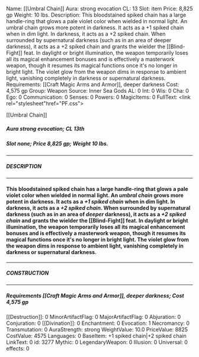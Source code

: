 Name: [[Umbral Chain]]
Aura: strong evocation
CL: 13
Slot: item
Price: 8,825 gp
Weight: 10 lbs.
Description: This bloodstained spiked chain has a large handle-ring that glows a pale violet color when wielded in normal light. An umbral chain grows more potent in darkness. It acts as a +1 spiked chain when in dim light. In darkness, it acts as a +2 spiked chain. When surrounded by supernatural darkness (such as in an area of deeper darkness), it acts as a +2 spiked chain and grants the wielder the [[Blind-Fight]] feat. In daylight or bright illumination, the weapon temporarily loses all its magical enhancement bonuses and is effectively a masterwork weapon, though it resumes its magical functions once it's no longer in bright light. The violet glow from the weapon dims in response to ambient light, vanishing completely in darkness or supernatural darkness.
Requirements: [[Craft Magic Arms and Armor]], deeper darkness
Cost: 4,575 gp
Group: Weapon
Source: Inner Sea Gods
AL: 0
Int: 0
Wis: 0
Cha: 0
Ego: 0
Communication: 0
Senses: 0
Powers: 0
MagicItems: 0
FullText: <link rel="stylesheet"href="PF.css"><div class="heading"><p class="alignleft">[[Umbral Chain]]</p><div style="clear: both;"></div></div><div><h5><b>Aura </b>strong evocation; <b>CL </b>13th</h5><h5><b>Slot </b>none; <b>Price </b>8,825 gp; <b>Weight </b>10 lbs.</h5></div><hr/><div><h5><b>DESCRIPTION</b></h5></div><hr/><div><h4><p>This bloodstained spiked chain has a large handle-ring that glows a pale violet color when wielded in normal light. An <i>umbral chain</i> grows more potent in darkness. It acts as a <i>+1 spiked chain</i> when in dim light. In darkness, it acts as a <i>+2 spiked chain</i>. When surrounded by supernatural darkness (such as in an area of <i>deeper</i> darkness), it acts as a <i>+2 spiked chain</i> and grants the wielder the [[Blind-Fight]] feat. In daylight or bright illumination, the weapon temporarily loses all its magical enhancement bonuses and is effectively a masterwork weapon, though it resumes its magical functions once it's no longer in bright light. The violet glow from the weapon dims in response to ambient light, vanishing completely in darkness or supernatural darkness.</p></h4></div><hr/><div><h5><b>CONSTRUCTION</b></h5></div><hr/><div><h5><b>Requirements </b>[[Craft Magic Arms and Armor]], <i>deeper darkness</i>; <b>Cost </b>4,575 gp</h5></div>
[[Destruction]]: 0
MinorArtifactFlag: 0
MajorArtifactFlag: 0
Abjuration: 0
Conjuration: 0
[[Divination]]: 0
Enchantment: 0
Evocation: 1
Necromancy: 0
Transmutation: 0
AuraStrength: strong
WeightValue: 10.0
PriceValue: 8825
CostValue: 4575
Languages: 0
BaseItem: +1 spiked chain|+2 spiked chain
LinkText: 0
id: 3277
Mythic: 0
LegendaryWeapon: 0
Illusion: 0
Universal: 0
effects: 0
